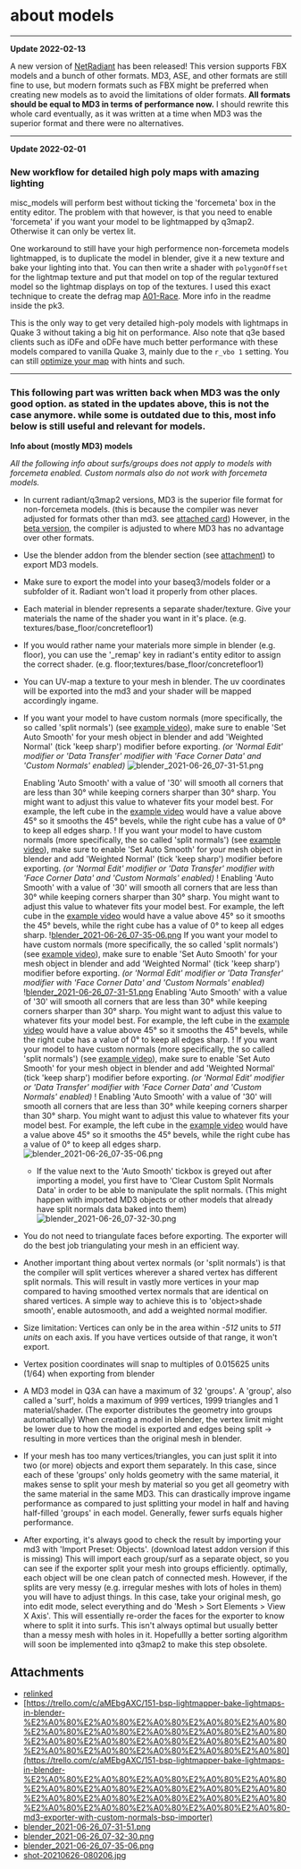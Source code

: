 # about models

---

**Update 2022-02-13**

A new version of [NetRadiant](https://trello.com/c/ozD1Pj9I "") has been released! This version supports FBX models and a bunch of other formats. MD3, ASE, and other formats are still fine to use, but modern formats such as FBX might be preferred when creating new models as to avoid the limitations of older formats.
**All formats should be equal to MD3 in terms of performance now.**
I should rewrite this whole card eventually, as it was written at a time when MD3 was the superior format and there were no alternatives.

---

**Update 2022-02-01**

### New workflow for detailed high poly maps with amazing lighting

misc_models will perform best without ticking the 'forcemeta' box in the entity editor. The problem with that however, is that you need to enable 'forcemeta' if you want your model to be lightmapped by q3map2. Otherwise it can only be vertex lit.

One workaround to still have your high performence non-forcemeta models lightmapped, is to duplicate the model in blender, give it a new texture and bake your lighting into that. You can then write a shader with `polygonOffset` for the lightmap texture and put that model on top of the regular textured model so the lightmap displays on top of the textures.
I used this exact technique to create the defrag map [A01-Race](https://ws.q3df.org/map/A01-Race/ ""). More info in the readme inside the pk3.

This is the only way to get very detailed high-poly models with lightmaps in Quake 3 without taking a big hit on performance. Also note that q3e based clients such as iDFe and oDFe have much better performance with these models compared to vanilla Quake 3, mainly due to the `r_vbo 1` setting. You can still [optimize your map](https://trello.com/c/r724EX0v "") with hints and such.

---

### **This following part was written back when MD3 was the only good option. as stated in the updates above, this is not the case anymore. while some is outdated due to this, most info below is still useful and relevant for models.**

**Info about (mostly MD3) models**

_All the following info about surfs/groups does not apply to models with forcemeta enabled. Custom normals also do not work with forcemeta models._

- In current radiant/q3map2 versions, MD3 is the superior file format for non-forcemeta models. (this is because the compiler was never adjusted for formats other than md3. see [attached card](https://trello.com/c/TU76XELa/160-different-model-formats-behaving-drastically-different-need-testers-different-idt3-games "")) However, in the [beta version](https://www.dropbox.com/s/uqq46o8grlrolu4/netradiant-custom-wip.7z?dl=1 ""), the compiler is adjusted to where MD3 has no advantage over other formats.
- Use the blender addon from the blender section (see [attachment](https://trello.com/c/aMEbgAXC/151-bsp-lightmapper-bake-lightmaps-in-blender-%E2%A0%80%E2%A0%80%E2%A0%80%E2%A0%80%E2%A0%80%E2%A0%80%E2%A0%80%E2%A0%80%E2%A0%80%E2%A0%80%E2%A0%80%E2%A0%80%E2%A0%80%E2%A0%80%E2%A0%80%E2%A0%80%E2%A0%80%E2%A0%80%E2%A0%80%E2%A0%80-md3-exporter-with-custom-normals-bsp-importer "")) to export MD3 models.
- Make sure to export the model into your baseq3/models folder or a subfolder of it. Radiant won't load it properly from other places.
- Each material in blender represents a separate shader/texture. Give your materials the name of the shader you want in it's place. (e.g. textures/base_floor/concretefloor1)
- If you would rather name your materials more simple in blender (e.g. floor), you can use the '\_remap' key in radiant's entity editor to assign the correct shader. (e.g. floor;textures/base\_floor/concretefloor1)
- You can UV-map a texture to your mesh in blender. The uv coordinates will be exported into the md3 and your shader will be mapped accordingly ingame.
- If you want your model to have custom normals (more specifically, the so called 'split normals') (see [example video](https://trello-attachments.s3.amazonaws.com/5bf16ccc3e07335e7c3ddb49/5f0e8cbf3fd404756f991b26/393be2bd0e53faee63055a2f78d9ce56/custom_normals_002.mp4 "")), make sure to enable 'Set Auto Smooth' for your mesh object in blender and add 'Weighted Normal' (tick 'keep sharp') modifier before exporting. _(or 'Normal Edit' modifier or 'Data Transfer' modifier with 'Face Corner Data' and 'Custom Normals' enabled)_
  ![blender\_2021-06-26\_07-31-51.png](https://trello-attachments.s3.amazonaws.com/5bf16ccc3e07335e7c3ddb49/5f428c2a55f7dc3b83ded087/dfd1105a20759234d209c6ae2e448b60/blender_2021-06-26_07-31-51.png)

  Enabling 'Auto Smooth' with a value of '30' will smooth all corners that are less than 30° while keeping corners sharper than 30° sharp. You might want to adjust this value to whatever fits your model best. For example, the left cube in the [example video](https://trello-attachments.s3.amazonaws.com/5bf16ccc3e07335e7c3ddb49/5f0e8cbf3fd404756f991b26/393be2bd0e53faee63055a2f78d9ce56/custom_normals_002.mp4 "") would have a value above 45° so it smooths the 45° bevels, while the right cube has a value of 0° to keep all edges sharp.
  !
  If you want your model to have custom normals (more specifically, the so called 'split normals') (see [example video](https://trello-attachments.s3.amazonaws.com/5bf16ccc3e07335e7c3ddb49/5f0e8cbf3fd404756f991b26/393be2bd0e53faee63055a2f78d9ce56/custom_normals_002.mp4 "")), make sure to enable 'Set Auto Smooth' for your mesh object in blender and add 'Weighted Normal' (tick 'keep sharp') modifier before exporting. _(or 'Normal Edit' modifier or 'Data Transfer' modifier with 'Face Corner Data' and 'Custom Normals' enabled)_
  !
  Enabling 'Auto Smooth' with a value of '30' will smooth all corners that are less than 30° while keeping corners sharper than 30° sharp. You might want to adjust this value to whatever fits your model best. For example, the left cube in the [example video](https://trello-attachments.s3.amazonaws.com/5bf16ccc3e07335e7c3ddb49/5f0e8cbf3fd404756f991b26/393be2bd0e53faee63055a2f78d9ce56/custom_normals_002.mp4 "") would have a value above 45° so it smooths the 45° bevels, while the right cube has a value of 0° to keep all edges sharp.
  \![blender\_2021-06-26\_07-35-06.png](https://trello-attachments.s3.amazonaws.com/5bf16ccc3e07335e7c3ddb49/5f428c2a55f7dc3b83ded087/c7e34ec356de2c0d49d825e223e12e6f/blender_2021-06-26_07-35-06.png "")
  If you want your model to have custom normals (more specifically, the so called 'split normals') (see [example video](https://trello-attachments.s3.amazonaws.com/5bf16ccc3e07335e7c3ddb49/5f0e8cbf3fd404756f991b26/393be2bd0e53faee63055a2f78d9ce56/custom_normals_002.mp4 "")), make sure to enable 'Set Auto Smooth' for your mesh object in blender and add 'Weighted Normal' (tick 'keep sharp') modifier before exporting. _(or 'Normal Edit' modifier or 'Data Transfer' modifier with 'Face Corner Data' and 'Custom Normals' enabled)_
  \![blender\_2021-06-26\_07-31-51.png](https://trello-attachments.s3.amazonaws.com/5bf16ccc3e07335e7c3ddb49/5f428c2a55f7dc3b83ded087/dfd1105a20759234d209c6ae2e448b60/blender_2021-06-26_07-31-51.png "")
  Enabling 'Auto Smooth' with a value of '30' will smooth all corners that are less than 30° while keeping corners sharper than 30° sharp. You might want to adjust this value to whatever fits your model best. For example, the left cube in the [example video](https://trello-attachments.s3.amazonaws.com/5bf16ccc3e07335e7c3ddb49/5f0e8cbf3fd404756f991b26/393be2bd0e53faee63055a2f78d9ce56/custom_normals_002.mp4 "") would have a value above 45° so it smooths the 45° bevels, while the right cube has a value of 0° to keep all edges sharp.
  !
  If you want your model to have custom normals (more specifically, the so called 'split normals') (see [example video](https://trello-attachments.s3.amazonaws.com/5bf16ccc3e07335e7c3ddb49/5f0e8cbf3fd404756f991b26/393be2bd0e53faee63055a2f78d9ce56/custom_normals_002.mp4 "")), make sure to enable 'Set Auto Smooth' for your mesh object in blender and add 'Weighted Normal' (tick 'keep sharp') modifier before exporting. _(or 'Normal Edit' modifier or 'Data Transfer' modifier with 'Face Corner Data' and 'Custom Normals' enabled)_
  !
  Enabling 'Auto Smooth' with a value of '30' will smooth all corners that are less than 30° while keeping corners sharper than 30° sharp. You might want to adjust this value to whatever fits your model best. For example, the left cube in the [example video](https://trello-attachments.s3.amazonaws.com/5bf16ccc3e07335e7c3ddb49/5f0e8cbf3fd404756f991b26/393be2bd0e53faee63055a2f78d9ce56/custom_normals_002.mp4 "") would have a value above 45° so it smooths the 45° bevels, while the right cube has a value of 0° to keep all edges sharp.
  ![blender\_2021-06-26\_07-35-06.png](https://trello-attachments.s3.amazonaws.com/5bf16ccc3e07335e7c3ddb49/5f428c2a55f7dc3b83ded087/c7e34ec356de2c0d49d825e223e12e6f/blender_2021-06-26_07-35-06.png)
  - If the value next to the 'Auto Smooth' tickbox is greyed out after importing a model, you first have to 'Clear Custom Split Normals Data' in order to be able to manipulate the split normals. (This might happen with imported MD3 objects or other models that already have split normals data baked into them)
    ![blender\_2021-06-26\_07-32-30.png](https://trello-attachments.s3.amazonaws.com/5bf16ccc3e07335e7c3ddb49/5f428c2a55f7dc3b83ded087/45f95c9981354aec2aff8b354fb8c42c/blender_2021-06-26_07-32-30.png)
- You do not need to triangulate faces before exporting. The exporter will do the best job triangulating your mesh in an efficient way.
- Another important thing about vertex normals (or 'split normals') is that the compiler will split vertices wherever a shared vertex has different split normals. This will result in vastly more vertices in your map compared to having smoothed vertex normals that are identical on shared vertices. A simple way to achieve this is to 'object>shade smooth', enable autosmooth, and add a weighted normal modifier.
- Size limitation: Vertices can only be in the area within _-512_ units to _511 units_ on each axis. If you have vertices outside of that range, it won't export.
- Vertex position coordinates will snap to multiples of 0.015625 units (1/64) when exporting from blender
- A MD3 model in Q3A can have a maximum of 32 'groups'. A 'group', also called a 'surf', holds a maximum of 999 vertices, 1999 triangles and 1 material/shader. (The exporter distributes the geometry into groups automatically) When creating a model in blender, the vertex limit might be lower due to how the model is exported and edges being split -> resulting in more vertices than the original mesh in blender.
- If your mesh has too many vertices/triangles, you can just split it into two (or more) objects and export them separately. In this case, since each of these 'groups' only holds geometry with the same material, it makes sense to split your mesh by material so you get all geometry with the same material in the same MD3. This can drastically improve ingame performance as compared to just splitting your model in half and having half-filled 'groups' in each model. Generally, fewer surfs equals higher performance.
- After exporting, it's always good to check the result by importing your md3 with 'Import Preset: Objects'. (download latest addon version if this is missing) This will import each group/surf as a separate object, so you can see if the exporter split your mesh into groups efficiently. optimally, each object will be one clean patch of connected mesh. However, if the splits are very messy (e.g. irregular meshes with lots of holes in them) you will have to adjust things. In this case, take your original mesh, go into edit mode, select everything and do 'Mesh > Sort Elements > View X Axis'. This will essentially re-order the faces for the exporter to know where to split it into surfs. This isn't always optimal but usually better than a messy mesh with holes in it. Hopefullly a better sorting algorithm will soon be implemented into q3map2 to make this step obsolete.

## Attachments

- [relinked](https://trello.com/c/TU76XELa/160-different-model-formats-behaving-drastically-different-need-testers-different-idt3-games)
- [https://trello.com/c/aMEbgAXC/151-bsp-lightmapper-bake-lightmaps-in-blender-%E2%A0%80%E2%A0%80%E2%A0%80%E2%A0%80%E2%A0%80%E2%A0%80%E2%A0%80%E2%A0%80%E2%A0%80%E2%A0%80%E2%A0%80%E2%A0%80%E2%A0%80%E2%A0%80%E2%A0%80%E2%A0%80%E2%A0%80%E2%A0%80%E2%A0%80%E2%A0%80](https://trello.com/c/aMEbgAXC/151-bsp-lightmapper-bake-lightmaps-in-blender-%E2%A0%80%E2%A0%80%E2%A0%80%E2%A0%80%E2%A0%80%E2%A0%80%E2%A0%80%E2%A0%80%E2%A0%80%E2%A0%80%E2%A0%80%E2%A0%80%E2%A0%80%E2%A0%80%E2%A0%80%E2%A0%80%E2%A0%80%E2%A0%80%E2%A0%80%E2%A0%80-md3-exporter-with-custom-normals-bsp-importer)
- [blender_2021-06-26_07-31-51.png](https://trello.com/1/cards/5f428c2a55f7dc3b83ded087/attachments/60d6bcaefc6cfb5e77c82f06/download/blender_2021-06-26_07-31-51.png)
- [blender_2021-06-26_07-32-30.png](https://trello.com/1/cards/5f428c2a55f7dc3b83ded087/attachments/60d6bcb02264f5026acac4cf/download/blender_2021-06-26_07-32-30.png)
- [blender_2021-06-26_07-35-06.png](https://trello.com/1/cards/5f428c2a55f7dc3b83ded087/attachments/60d6bcb20d94b01843d3cc4d/download/blender_2021-06-26_07-35-06.png)
- [shot-20210626-080206.jpg](https://trello.com/1/cards/5f428c2a55f7dc3b83ded087/attachments/60d6c2f4a3bda120b5a28d1c/download/shot-20210626-080206.jpg)
